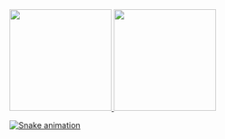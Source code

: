 <div>
<a href="https://github.com/KG-S">
<img loading="lazy" height="180em" src="https://github-readme-stats.vercel.app/api/top-langs/?username=KG-S&layout=compact&langs_count=7&theme=dracula"/>
<img loading="lazy" height="180em" src="https://github-readme-stats.vercel.app/api?username=KG-S&show_icons=true&theme=dracula&include_all_commits=true&count_private=true"/>
</div>



![Snake animation](https://github.com/seu-usuário-aqui/seu-usuário-aqui/blob/output/github-contribution-grid-snake.svg)
<!--
**KG-S/KG-S** is a ✨ _special_ ✨ repository because its `README.md` (this file) appears on your GitHub profile.

Here are some ideas to get you started:

- 🔭 I’m currently working on ...
- 🌱 I’m currently learning ...
- 👯 I’m looking to collaborate on ...
- 🤔 I’m looking for help with ...
- 💬 Ask me about ...
- 📫 How to reach me: ...
- 😄 Pronouns: ...
- ⚡ Fun fact: ...
-->

